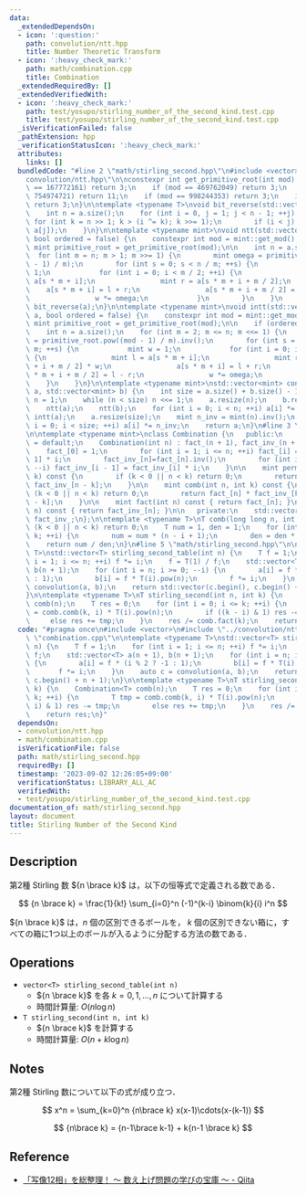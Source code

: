 ```yaml
---
data:
  _extendedDependsOn:
  - icon: ':question:'
    path: convolution/ntt.hpp
    title: Number Theoretic Transform
  - icon: ':heavy_check_mark:'
    path: math/combination.cpp
    title: Combination
  _extendedRequiredBy: []
  _extendedVerifiedWith:
  - icon: ':heavy_check_mark:'
    path: test/yosupo/stirling_number_of_the_second_kind.test.cpp
    title: test/yosupo/stirling_number_of_the_second_kind.test.cpp
  _isVerificationFailed: false
  _pathExtension: hpp
  _verificationStatusIcon: ':heavy_check_mark:'
  attributes:
    links: []
  bundledCode: "#line 2 \"math/stirling_second.hpp\"\n#include <vector>\n#line 3 \"\
    convolution/ntt.hpp\"\n\nconstexpr int get_primitive_root(int mod) {\n    if (mod\
    \ == 167772161) return 3;\n    if (mod == 469762049) return 3;\n    if (mod ==\
    \ 754974721) return 11;\n    if (mod == 998244353) return 3;\n    if (mod == 1224736769)\
    \ return 3;\n}\n\ntemplate <typename T>\nvoid bit_reverse(std::vector<T>& a) {\n\
    \    int n = a.size();\n    for (int i = 0, j = 1; j < n - 1; ++j) {\n       \
    \ for (int k = n >> 1; k > (i ^= k); k >>= 1);\n        if (i < j) std::swap(a[i],\
    \ a[j]);\n    }\n}\n\ntemplate <typename mint>\nvoid ntt(std::vector<mint>& a,\
    \ bool ordered = false) {\n    constexpr int mod = mint::get_mod();\n    constexpr\
    \ mint primitive_root = get_primitive_root(mod);\n\n    int n = a.size();\n  \
    \  for (int m = n; m > 1; m >>= 1) {\n        mint omega = primitive_root.pow((mod\
    \ - 1) / m);\n        for (int s = 0; s < n / m; ++s) {\n            mint w =\
    \ 1;\n            for (int i = 0; i < m / 2; ++i) {\n                mint l =\
    \ a[s * m + i];\n                mint r = a[s * m + i + m / 2];\n            \
    \    a[s * m + i] = l + r;\n                a[s * m + i + m / 2] = (l - r) * w;\n\
    \                w *= omega;\n            }\n        }\n    }\n    if (ordered)\
    \ bit_reverse(a);\n}\n\ntemplate <typename mint>\nvoid intt(std::vector<mint>&\
    \ a, bool ordered = false) {\n    constexpr int mod = mint::get_mod();\n    constexpr\
    \ mint primitive_root = get_primitive_root(mod);\n\n    if (ordered) bit_reverse(a);\n\
    \    int n = a.size();\n    for (int m = 2; m <= n; m <<= 1) {\n        mint omega\
    \ = primitive_root.pow((mod - 1) / m).inv();\n        for (int s = 0; s < n /\
    \ m; ++s) {\n            mint w = 1;\n            for (int i = 0; i < m / 2; ++i)\
    \ {\n                mint l = a[s * m + i];\n                mint r = a[s * m\
    \ + i + m / 2] * w;\n                a[s * m + i] = l + r;\n                a[s\
    \ * m + i + m / 2] = l - r;\n                w *= omega;\n            }\n    \
    \    }\n    }\n}\n\ntemplate <typename mint>\nstd::vector<mint> convolution(std::vector<mint>\
    \ a, std::vector<mint> b) {\n    int size = a.size() + b.size() - 1;\n    int\
    \ n = 1;\n    while (n < size) n <<= 1;\n    a.resize(n);\n    b.resize(n);\n\
    \    ntt(a);\n    ntt(b);\n    for (int i = 0; i < n; ++i) a[i] *= b[i];\n   \
    \ intt(a);\n    a.resize(size);\n    mint n_inv = mint(n).inv();\n    for (int\
    \ i = 0; i < size; ++i) a[i] *= n_inv;\n    return a;\n}\n#line 3 \"math/combination.cpp\"\
    \n\ntemplate <typename mint>\nclass Combination {\n   public:\n    Combination()\
    \ = default;\n    Combination(int n) : fact_(n + 1), fact_inv_(n + 1) {\n    \
    \    fact_[0] = 1;\n        for (int i = 1; i <= n; ++i) fact_[i] = fact_[i -\
    \ 1] * i;\n        fact_inv_[n]=fact_[n].inv();\n        for (int i = n; i > 0;\
    \ --i) fact_inv_[i - 1] = fact_inv_[i] * i;\n    }\n\n    mint perm(int n, int\
    \ k) const {\n        if (k < 0 || n < k) return 0;\n        return fact_[n] *\
    \ fact_inv_[n - k];\n    }\n\n    mint comb(int n, int k) const {\n        if\
    \ (k < 0 || n < k) return 0;\n        return fact_[n] * fact_inv_[k] * fact_inv_[n\
    \ - k];\n    }\n\n    mint fact(int n) const { return fact_[n]; }\n    mint fact_inv(int\
    \ n) const { return fact_inv_[n]; }\n\n   private:\n    std::vector<mint> fact_,\
    \ fact_inv_;\n};\n\ntemplate <typename T>\nT comb(long long n, int k) {\n    if\
    \ (k < 0 || n < k) return 0;\n    T num = 1, den = 1;\n    for (int i = 1; i <=\
    \ k; ++i) {\n        num = num * (n - i + 1);\n        den = den * i;\n    }\n\
    \    return num / den;\n}\n#line 5 \"math/stirling_second.hpp\"\n\ntemplate <typename\
    \ T>\nstd::vector<T> stirling_second_table(int n) {\n    T f = 1;\n    for (int\
    \ i = 1; i <= n; ++i) f *= i;\n    f = T(1) / f;\n    std::vector<T> a(n + 1),\
    \ b(n + 1);\n    for (int i = n; i >= 0; --i) {\n        a[i] = f * (i % 2 ? -1\
    \ : 1);\n        b[i] = f * T(i).pow(n);\n        f *= i;\n    }\n    auto c =\
    \ convolution(a, b);\n    return std::vector(c.begin(), c.begin() + n + 1);\n\
    }\n\ntemplate <typename T>\nT stirling_second(int n, int k) {\n    Combination<T>\
    \ comb(n);\n    T res = 0;\n    for (int i = 0; i <= k; ++i) {\n        T tmp\
    \ = comb.comb(k, i) * T(i).pow(n);\n        if ((k - i) & 1) res -= tmp;\n   \
    \     else res += tmp;\n    }\n    res /= comb.fact(k);\n    return res;\n}\n"
  code: "#pragma once\n#include <vector>\n#include \"../convolution/ntt.hpp\"\n#include\
    \ \"combination.cpp\"\n\ntemplate <typename T>\nstd::vector<T> stirling_second_table(int\
    \ n) {\n    T f = 1;\n    for (int i = 1; i <= n; ++i) f *= i;\n    f = T(1) /\
    \ f;\n    std::vector<T> a(n + 1), b(n + 1);\n    for (int i = n; i >= 0; --i)\
    \ {\n        a[i] = f * (i % 2 ? -1 : 1);\n        b[i] = f * T(i).pow(n);\n \
    \       f *= i;\n    }\n    auto c = convolution(a, b);\n    return std::vector(c.begin(),\
    \ c.begin() + n + 1);\n}\n\ntemplate <typename T>\nT stirling_second(int n, int\
    \ k) {\n    Combination<T> comb(n);\n    T res = 0;\n    for (int i = 0; i <=\
    \ k; ++i) {\n        T tmp = comb.comb(k, i) * T(i).pow(n);\n        if ((k -\
    \ i) & 1) res -= tmp;\n        else res += tmp;\n    }\n    res /= comb.fact(k);\n\
    \    return res;\n}"
  dependsOn:
  - convolution/ntt.hpp
  - math/combination.cpp
  isVerificationFile: false
  path: math/stirling_second.hpp
  requiredBy: []
  timestamp: '2023-09-02 12:26:05+09:00'
  verificationStatus: LIBRARY_ALL_AC
  verifiedWith:
  - test/yosupo/stirling_number_of_the_second_kind.test.cpp
documentation_of: math/stirling_second.hpp
layout: document
title: Stirling Number of the Second Kind
---
```


## Description

第2種 Stirling 数 ${n \brace k}$ は，以下の恒等式で定義される数である．

$$
{n \brace k} = \frac{1}{k!} \sum_{i=0}^n (-1)^{k-i} \binom{k}{i} i^n
$$


${n \brace k}$ は，$n$ 個の区別できるボールを， $k$ 個の区別できない箱に，すべての箱に1つ以上のボールが入るように分配する方法の数である．

## Operations

- `vector<T> stirling_second_table(int n)`
    - ${n \brace k}$ を各 $k=0,1,\dots,n$ について計算する
    - 時間計算量: $O(n\log n)$
- `T stirling_second(int n, int k)`
    - ${n \brace k}$ を計算する
    - 時間計算量: $O(n+k\log n)$

## Notes

第2種 Stirling 数について以下の式が成り立つ．

$$
x^n = \sum_{k=0}^n {n\brace k} x(x-1)\cdots(x-(k-1))
$$

$$
{n\brace k} = {n-1\brace k-1} + k{n-1 \brace k}
$$

## Reference

- [「写像12相」を総整理！ 〜 数え上げ問題の学びの宝庫 〜 - Qiita](https://qiita.com/drken/items/f2ea4b58b0d21621bd51)
